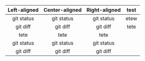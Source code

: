 | Left-aligned | Center-aligned | Right-aligned | test  |
| :---:        |     :---:      |   :---:	    | :---: |
| git status   | git status     | git status    | etew
| git diff     | git diff       | git diff      |tete
| tete     |     tete      |  tete	    |
| git status   | git status     | git status    |
| git diff     | git diff       | git diff      |
